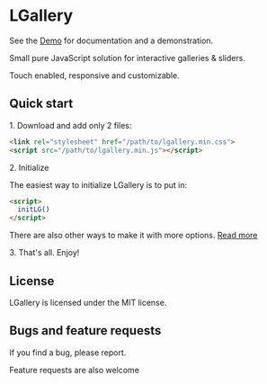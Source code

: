 # LGallery

See the [Demo](https://mopcweb.github.io/) for documentation and a demonstration.

Small pure JavaScript solution for interactive galleries & sliders.

Touch enabled, responsive and customizable.

## Quick start

1\.  Download and add only 2 files:

```html
<link rel="stylesheet" href="/path/to/lgallery.min.css">
<script src="/path/to/lgallery.min.js"></script>
```

2\.  Initialize

The easiest way to initialize LGallery is to put in:

```html
<script>
  initLG()
</script>
```

There are also other ways to make it with more options. [Read more](https://mopcweb.github.io/#methods)

3\. That's all. Enjoy!


## License

LGallery is licensed under the MIT license.


## Bugs and feature requests

If you find a bug, please report.

Feature requests are also welcome
